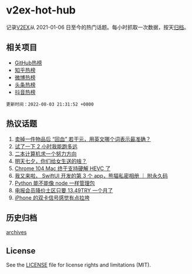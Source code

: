 # v2ex-hot-hub

 记录[V2EX](https://www.v2ex.com/)从 2021-01-06 日至今的热门话题。每小时抓取一次数据，按天[归档](archives)。
 
 ## 相关项目

- [GitHub热榜](https://github.com/snaildev/github-hot-hub)
- [知乎热榜](https://github.com/snaildev/zhihu-hot-hub)
- [微博热榜](https://github.com/snaildev/weibo-hot-hub)
- [头条热榜](https://github.com/snaildev/toutiao-hot-hub)
- [抖音热榜](https://github.com/snaildev/douyin-hot-hub)


 `更新时间：2022-08-03 21:31:52 +0800`

## 热议话题

1. [卖掉一件物品后 “回血” 若干元，用英文哪个词表示最准确？](https://www.v2ex.com/t/870345)
1. [试了一下 2 小时我能跑多远](https://www.v2ex.com/t/870332)
1. [二本计算机求一个努力方向](https://www.v2ex.com/t/870369)
1. [明天七夕，你们给女生送的啥？](https://www.v2ex.com/t/870459)
1. [Chrome 104 Mac 终于支持硬解 HEVC 了](https://www.v2ex.com/t/870362)
1. [我又来啦， SwiftUI 开发的第 3 个 app，熊猫私密相册 ｜ 附永久码](https://www.v2ex.com/t/870471)
1. [Python 能不能像 node 一样管理包](https://www.v2ex.com/t/870375)
1. [电报会员降价土区只要 13.49TRY 一个月了](https://www.v2ex.com/t/870349)
1. [iPhone 的双卡信号感觉有点拉垮](https://www.v2ex.com/t/870397)

## 历史归档

[archives](archives)

## License

See the [LICENSE](LICENSE) file for license rights and limitations (MIT).

